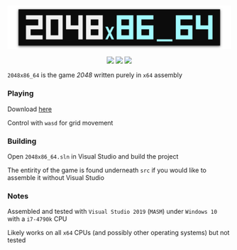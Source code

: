<p align="center">
  <img src="img/banner.png">
</p>
<p align="center">
  <img src=https://img.shields.io/github/issues-closed-raw/QFSW/2048x86_64.svg?color=51c414>
  <img src=https://img.shields.io/github/issues-raw/QFSW/2048x86_64.svg?color=c41414&style=popout>
  <img src=https://img.shields.io/github/downloads/QFSW/2048x86_64/total.svg>
</p>

`2048x86_64` is the game _2048_ written purely in `x64` assembly

### Playing

Download [here](https://github.com/QFSW/2048x86_64/releases)

Control with `wasd` for grid movement

### Building
Open `2048x86_64.sln` in Visual Studio and build the project

The entirity of the game is found underneath `src` if you would like to assemble it without Visual Studio

### Notes
Assembled and tested with `Visual Studio 2019` (`MASM`) under `Windows 10` with a `i7-4790k` CPU

Likely works on all `x64` CPUs (and possibly other operating systems) but not tested
